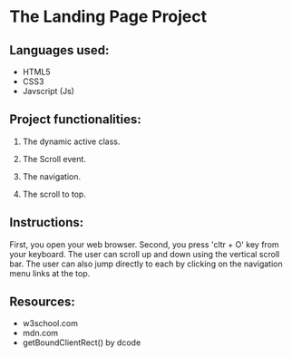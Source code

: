 # The Landing Page Project

## Languages used:

- HTML5
- CSS3
- Javscript (Js)
## Project functionalities:
1. The dynamic active class.

2. The Scroll event.

3. The navigation.

4. The scroll to top.

## Instructions:
First, you open your web browser.
Second, you press 'cltr + O' key from your keyboard.
The user can scroll up and down using the vertical scroll bar.
The user can also jump directly to each by clicking on the navigation menu links at the top. 

## Resources:
* w3school.com
* mdn.com
* getBoundClientRect() by dcode
